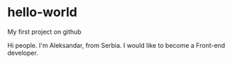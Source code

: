 # hello-world
My first project on github

Hi people. I'm Aleksandar, from Serbia. I would like to become a Front-end developer. 
